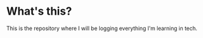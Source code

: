 


# What's this?
This is the repository where I will be logging everything I'm learning in tech.

<!--stackedit_data:
eyJoaXN0b3J5IjpbMjAyNTQ5NjA1NiwtNDQwMjA3MjU2LDEyMD
AxNzYwMjBdfQ==
-->